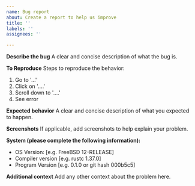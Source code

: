 ```yaml
---
name: Bug report
about: Create a report to help us improve
title: ''
labels: ''
assignees: ''

---
```


**Describe the bug**
A clear and concise description of what the bug is.

**To Reproduce**
Steps to reproduce the behavior:
1. Go to '...'
2. Click on '....'
3. Scroll down to '....'
4. See error

**Expected behavior**
A clear and concise description of what you expected to happen.

**Screenshots**
If applicable, add screenshots to help explain your problem.

**System (please complete the following information):**
 - OS Version: [e.g. FreeBSD 12-RELEASE]
 - Compiler version [e.g. rustc 1.37.0]
 - Program Version [e.g. 0.1.0 or git hash 000b5c5]

**Additional context**
Add any other context about the problem here.
